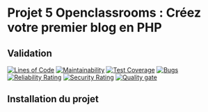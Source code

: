 # Projet 5 Openclassrooms : Créez votre premier blog en PHP

## Validation
[![Lines of Code](https://sonarcloud.io/api/project_badges/measure?project=ledukilian_LeduKilian_P5_10052021&metric=ncloc)](https://sonarcloud.io/dashboard?id=ledukilian_LeduKilian_P5_10052021)
[![Maintainability](https://api.codeclimate.com/v1/badges/706fe8c458f4273b5932/maintainability)](https://codeclimate.com/github/ledukilian/LeduKilian_P5_10052021/maintainability)
[![Test Coverage](https://api.codeclimate.com/v1/badges/706fe8c458f4273b5932/test_coverage)](https://codeclimate.com/github/ledukilian/LeduKilian_P5_10052021/test_coverage)
[![Bugs](https://sonarcloud.io/api/project_badges/measure?project=ledukilian_LeduKilian_P5_10052021&metric=bugs)](https://sonarcloud.io/dashboard?id=ledukilian_LeduKilian_P5_10052021)
[![Reliability Rating](https://sonarcloud.io/api/project_badges/measure?project=ledukilian_LeduKilian_P5_10052021&metric=reliability_rating)](https://sonarcloud.io/dashboard?id=ledukilian_LeduKilian_P5_10052021)
[![Security Rating](https://sonarcloud.io/api/project_badges/measure?project=ledukilian_LeduKilian_P5_10052021&metric=security_rating)](https://sonarcloud.io/dashboard?id=ledukilian_LeduKilian_P5_10052021)
[![Quality gate](https://sonarcloud.io/api/project_badges/quality_gate?project=ledukilian_LeduKilian_P5_10052021)](https://sonarcloud.io/dashboard?id=ledukilian_LeduKilian_P5_10052021)

## Installation du projet

